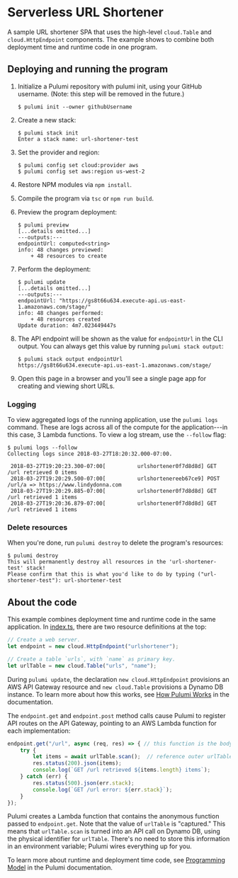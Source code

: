 # Serverless URL Shortener

A sample URL shortener SPA that uses the high-level `cloud.Table` and `cloud.HttpEndpoint` components. The example shows to combine both deployment time and runtime code in one program.

## Deploying and running the program

1.  Initialize a Pulumi repository with pulumi init, using your GitHub username. (Note: this step will be removed in the future.)

    ```
    $ pulumi init --owner githubUsername
    ```

1. Create a new stack:

    ```
    $ pulumi stack init
    Enter a stack name: url-shortener-test
    ```

1. Set the provider and region:

    ```
    $ pulumi config set cloud:provider aws
    $ pulumi config set aws:region us-west-2
    ```

1. Restore NPM modules via `npm install`.

1. Compile the program via `tsc` or `npm run build`.

1. Preview the program deployment:

    ```
    $ pulumi preview
    [...details omitted...]
    ---outputs:---
    endpointUrl: computed<string>
    info: 48 changes previewed:
        + 48 resources to create
    ```

1. Perform the deployment:

    ```
    $ pulumi update
    [...details omitted...]
    ---outputs:---
    endpointUrl: "https://gs8t66u634.execute-api.us-east-1.amazonaws.com/stage/"
    info: 48 changes performed:
        + 48 resources created
    Update duration: 4m7.023449447s
    ```

1. The API endpoint will be shown as the value for `endpointUrl` in the CLI output. You can always get this value by running `pulumi stack output`:

    ```
    $ pulumi stack output endpointUrl
    https://gs8t66u634.execute-api.us-east-1.amazonaws.com/stage/
    ```

1. Open this page in a browser and you'll see a single page app for creating and viewing short URLs.

### Logging

To view aggregated logs of the running application, use the `pulumi logs` command. These are logs across all of the compute for the application---in this case, 3 Lambda functions. To view a log stream, use the `--follow` flag:

```
$ pulumi logs --follow
Collecting logs since 2018-03-27T18:20:32.000-07:00.

 2018-03-27T19:20:23.300-07:00[          urlshortener0f7d8d8d] GET /url retrieved 0 items
 2018-03-27T19:20:29.500-07:00[          urlshortenereeb67ce9] POST /url/a => https://www.lindydonna.com
 2018-03-27T19:20:29.885-07:00[          urlshortener0f7d8d8d] GET /url retrieved 1 items
 2018-03-27T19:20:36.879-07:00[          urlshortener0f7d8d8d] GET /url retrieved 1 items
```

### Delete resources

When you're done, run `pulumi destroy` to delete the program's resources:

```
$ pulumi destroy
This will permanently destroy all resources in the 'url-shortener-test' stack!
Please confirm that this is what you'd like to do by typing ("url-shortener-test"): url-shortener-test
```

## About the code

This example combines deployment time and runtime code in the same application. In [index.ts](./index.ts), there are two resource definitions at the top:

```typescript
// Create a web server.
let endpoint = new cloud.HttpEndpoint("urlshortener");

// Create a table `urls`, with `name` as primary key.
let urlTable = new cloud.Table("urls", "name");
```

During `pulumi update`, the declaration `new cloud.HttpEndpoint` provisions an AWS API Gateway resource and `new cloud.Table` provisions a Dynamo DB instance. To learn more about how this works, see [How Pulumi Works](https://docs.pulumi.com/reference/how.html) in the documentation.

The `endpoint.get` and `endpoint.post` method calls cause Pulumi to register API routes on the API Gateway, pointing to an AWS Lambda function for each implementation:

```typescript
endpoint.get("/url", async (req, res) => { // this function is the body of the Lambda
    try {
        let items = await urlTable.scan();  // reference outer urlTable definition
        res.status(200).json(items);
        console.log(`GET /url retrieved ${items.length} items`); 
    } catch (err) {
        res.status(500).json(err.stack);
        console.log(`GET /url error: ${err.stack}`);
    }
});
```

Pulumi creates a Lambda function that contains the anonymous function passed to `endpoint.get`. Note that the value of `urlTable` is "captured." This means that `urlTable.scan` is turned into an API call on Dynamo DB, using the physical identifier for `urlTable`. There's no need to store this information in an environment variable; Pulumi wires everything up for you.

To learn more about runtime and deployment time code, see [Programming Model](https://docs.pulumi.com/reference/programming-model.html) in the Pulumi documentation.
